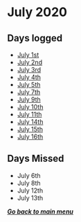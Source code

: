 # July 2020

## Days logged

- [July 1st](1st.md)
- [July 2nd](2nd.md)
- [July 3rd](3rd.md)
- [July 4th](4th.md)
- [July 5th](5th.md)
- [July 7th](7th.md)
- [July 9th](9th.md)
- [July 10th](10th.md)
- [July 11th](11th.md)
- [July 14th](14th.md)
- [July 15th](15th.md)
- [July 16th](16th.md)

## Days Missed

- July 6th
- July 8th
- July 12th
- July 13th

[**_Go back to main menu_**](../README.md)
